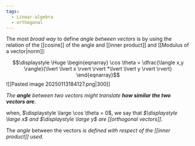 ```yaml
---
tags:
  - Linear-algebra
  - orthogonal
---
```

The most *broad way* to define *angle between vectors* is by using the relation of the [[cosine]] of the angle and [[inner product]] and [[Modulus of a vector|norm]]:

$$\displaystyle \Huge \begin{eqnarray} 
\cos \theta = \dfrac{\langle x,y \rangle}{\lvert \lvert x \rvert \rvert *\lvert \lvert y \rvert \rvert}
\end{eqnarray}$$
![[Pasted image 20250113184127.png|300]]

*The **angle** between two vectors might translate **how similar the two vectors are***.

when, $\displaystyle \large \cos \theta = 0$, we say that *$\displaystyle \large x$ and $\displaystyle \large y$ are [[orthogonal vectors]]*.

The *angle* between the vectors *is defined with respect of the [[inner product]] used*.

